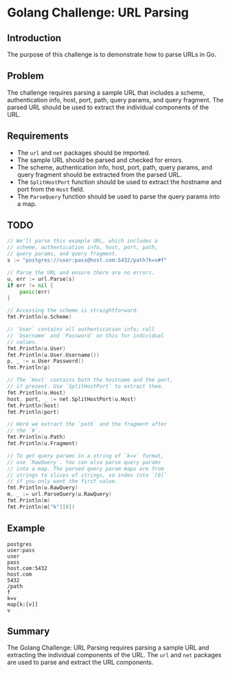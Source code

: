 # Golang Challenge: URL Parsing

## Introduction

The purpose of this challenge is to demonstrate how to parse URLs in Go.

## Problem

The challenge requires parsing a sample URL that includes a scheme, authentication info, host, port, path, query params, and query fragment. The parsed URL should be used to extract the individual components of the URL.

## Requirements

- The `url` and `net` packages should be imported.
- The sample URL should be parsed and checked for errors.
- The scheme, authentication info, host, port, path, query params, and query fragment should be extracted from the parsed URL.
- The `SplitHostPort` function should be used to extract the hostname and port from the `Host` field.
- The `ParseQuery` function should be used to parse the query params into a map.

## TODO

```go
// We'll parse this example URL, which includes a
// scheme, authentication info, host, port, path,
// query params, and query fragment.
s := "postgres://user:pass@host.com:5432/path?k=v#f"

// Parse the URL and ensure there are no errors.
u, err := url.Parse(s)
if err != nil {
    panic(err)
}

// Accessing the scheme is straightforward.
fmt.Println(u.Scheme)

// `User` contains all authentication info; call
// `Username` and `Password` on this for individual
// values.
fmt.Println(u.User)
fmt.Println(u.User.Username())
p, _ := u.User.Password()
fmt.Println(p)

// The `Host` contains both the hostname and the port,
// if present. Use `SplitHostPort` to extract them.
fmt.Println(u.Host)
host, port, _ := net.SplitHostPort(u.Host)
fmt.Println(host)
fmt.Println(port)

// Here we extract the `path` and the fragment after
// the `#`.
fmt.Println(u.Path)
fmt.Println(u.Fragment)

// To get query params in a string of `k=v` format,
// use `RawQuery`. You can also parse query params
// into a map. The parsed query param maps are from
// strings to slices of strings, so index into `[0]`
// if you only want the first value.
fmt.Println(u.RawQuery)
m, _ := url.ParseQuery(u.RawQuery)
fmt.Println(m)
fmt.Println(m["k"][0])
```

## Example

```
postgres
user:pass
user
pass
host.com:5432
host.com
5432
/path
f
k=v
map[k:[v]]
v
```

## Summary

The Golang Challenge: URL Parsing requires parsing a sample URL and extracting the individual components of the URL. The `url` and `net` packages are used to parse and extract the URL components.
